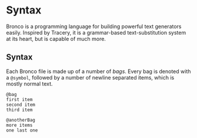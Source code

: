 # Syntax
Bronco is a programming language for building powerful text generators easily. Inspired by Tracery, it is a grammar-based text-substitution system at its heart, but is capable of much more.

## Syntax
Each Bronco file is made up of a number of *bags*. Every bag is denoted with a `@symbol`, followed by a number of newline separated items, which is mostly normal text.


```
@bag
first item
second item
third item

@anotherBag
more items
one last one
```
